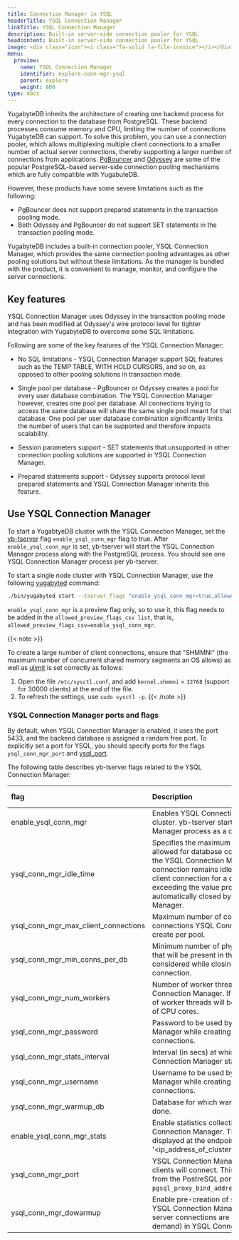 ```yaml
---
title: Connection Manager in YSQL
headerTitle: YSQL Connection Manager
linkTitle: YSQL Connection Manager
description: Built-in server-side connection pooler for YSQL
headcontent: Built-in server-side connection pooler for YSQL
image: <div class="icon"><i class="fa-solid fa-file-invoice"></i></div>
menu:
  preview:
    name: YSQL Connection Manager
    identifier: explore-conn-mgr-ysql
    parent: explore
    weight: 800
type: docs
---
```


YugabyteDB inherits the architecture of creating one backend process for every connection to the database from PostgreSQL. These backend processes consume memory and CPU, limiting the number of connections YugabyteDB can support. To solve this problem, you can use a connection pooler, which allows multiplexing multiple client connections to a smaller number of actual server connections, thereby supporting a larger number of connections from applications. [PgBouncer](https://github.com/pgbouncer/pgbouncer) and [Odyssey](https://github.com/yandex/odyssey) are some of the popular PostgreSQL-based server-side connection pooling mechanisms which are fully compatible with YugabuteDB.

However, these products have some severe limitations such as the following:

- PgBouncer does not support prepared statements in the transaction pooling mode.
- Both Odyssey and PgBouncer do not support SET statements in the transaction pooling mode.

YugabyteDB includes a built-in connection pooler, YSQL Connection Manager, which provides the same connection pooling advantages as other pooling solutions but without these limitations. As the manager is bundled with the product, it is convenient to manage, monitor, and configure the server connections.

<!-- ----- Add Diagram---- -->

## Key features

YSQL Connection Manager uses Odyssey in the transaction pooling mode and has been modified at Odyssey's wire protocol level for tighter integration with YugabyteDB to overcome some SQL limitations.

Following are some of the key features of the YSQL Connection Manager:

- No SQL limitations - YSQL Connection Manager support SQL features such as the TEMP TABLE, WITH HOLD CURSORS, and so on, as opposed to other pooling solutions in transaction mode.

- Single pool per database - PgBouncer or Odyssey creates a pool for every user database combination. The YSQL Connection Manager however, creates one pool per database. All connections trying to access the same database will share the same single pool meant for that database. One pool per user database combination significantly limits the number of users that can be supported and therefore impacts scalability.

- Session parameters support - SET statements that unsupported in other connection pooling solutions are supported in YSQL Connection Manager.

- Prepared statements support - Odyssey supports protocol level prepared statements and YSQL Connection Manager inherits this feature.

## Use YSQL Connection Manager

To start a YugabtyeDB cluster with the YSQL Connection Manager, set the [yb-tserver](../../../reference/configuration/yb-tserver/) flag `enable_ysql_conn_mgr` flag to true.
After `enable_ysql_conn_mgr` is set, yb-tserver will start the YSQL Connection Manager process along with the PostgreSQL process. You should see one YSQL Connection Manager process per yb-tserver.

To start a single node cluster with YSQL Connection Manager, use the following [yugabyted](../../../reference/configuration/yugabyted/) command:

```sh
./bin/yugabyted start --tserver_flags "enable_ysql_conn_mgr=true,allowed_preview_flags_csv=enable_ysql_conn_mgr" --ui false
```

`enable_ysql_conn_mgr` is a preview flag only, so to use it, this flag needs to be added in the `allowed_preview_flags_csv list`, that is, `allowed_preview_flags_csv=enable_ysql_conn_mgr`.

{{< note >}}

To create a large number of client connections, ensure that "SHMMNI" (the maximum number of concurrent shared memory segments an OS allows) as well as [ulimit](../../../deploy/manual-deployment/system-config/#ulimits) is set correctly as follows:

1. Open the file `/etc/sysctl.conf`, and add `kernel.shmmni` = `32768` (support for 30000 clients) at the end of the file.
1. To refresh the settings, use `sudo sysctl -p`.
{{< /note >}}

### YSQL Connection Manager ports and flags

By default, when YSQL Connection Manager is enabled, it uses the port 5433, and the backend database is assigned a random free port.
To explicitly set a port for YSQL, you should specify ports for the flags `ysql_conn_mgr_port` and [ysql_port](../../../reference/configuration/yugabyted/#advanced-flags).

The following table describes yb-tserver flags related to the YSQL Connection Manager:

| flag | Description | Default value |
|:---- | :---------- | :------------ |
| enable_ysql_conn_mgr | Enables YSQL Connection Manager for the cluster. yb-tserver starts a YSQL Connection Manager process as a child process. | false |
| ysql_conn_mgr_idle_time | Specifies the maximum idle (secs) time allowed for database connections created by the YSQL Connection Manager. If a database connection remains idle without serving a client connection for a duration equal to, or exceeding the value provided, it will be automatically closed by the YSQL Connection Manager. | 60 |
| ysql_conn_mgr_max_client_connections | Maximum number of concurrent database connections YSQL Connection Manager can create per pool. | 10000 |
| ysql_conn_mgr_min_conns_per_db | Minimum number of physical connections that will be present in the pool. This limit is not considered while closing a broken physical connection. | 1 |
| ysql_conn_mgr_num_workers | Number of worker threads used by YSQL Connection Manager. If set to 0, the number of worker threads will be half of the number of CPU cores. | 0 |
| ysql_conn_mgr_password | Password to be used by YSQL Connection Manager while creating database connections. | 10 |
| ysql_conn_mgr_stats_interval | Interval (in secs) at which the YSQL Connection Manager statistics is updated. | yugabyte |
| ysql_conn_mgr_username | Username to be used by YSQL Connection Manager while creating database connections.| yugabyte |
| ysql_conn_mgr_warmup_db | Database for which warmup needs to be done. | yugabyte |
| enable_ysql_conn_mgr_stats | Enable statistics collection from YSQL Connection Manager. These stats will be displayed at the endpoint '<ip_address_of_cluster>:13000/connections' | true |
| ysql_conn_mgr_port | YSQL Connection Manager port to which clients will connect. This must be different from the PostreSQL port set via `pgsql_proxy_bind_address`. | 5433 |
| ysql_conn_mgr_dowarmup | Enable pre-creation of server connections in YSQL Connection Manager. If set to false, the server connections are created lazily (on-demand) in YSQL Connection Manager. | false |
